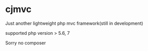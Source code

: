 # cjmvc
Just another lightweight php mvc framework(still in development)

supported php version > 5.6, 7

Sorry no composer
